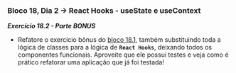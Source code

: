 ### Bloco 18, Dia 2 -> React Hooks - useState e useContext

_**Exercício 18.2 - Parte BONUS**_

 - Refatore o exercício bônus do [bloco 18.1](https://github.com/GGaldino95/trybe-course/tree/main/exercises/bloco_18/dia_1), também substituindo toda a lógica de classes para a lógica de **`React Hooks`**, deixando todos os componentes funcionais. Aproveite que ele possui testes e veja como é prático refatorar uma aplicação que já foi testada!
